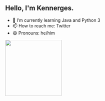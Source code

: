 ## Hello, I'm Kennerges.

- 🌱 I’m currently learning Java and Python 3
- 📫 How to reach me: Twitter
- 😄 Pronouns: he/him

<div>
  <a hreft="https://github.com/kennerges">
  <img align="center" height="180" src="https://github-readme-stats.vercel.app/api?username=kennerges&show_icons=true&theme=dark&include_all_commits=true&count_private=true"/>
</div>
